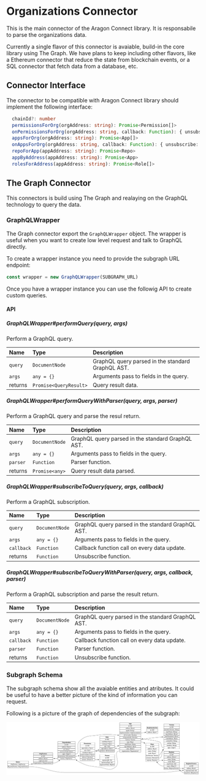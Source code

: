# Organizations Connector

This is the main connector of the Aragon Connect library. It is responsabile to parse the organizations data.

Currently a single flavor of this connector is avaiable, build-in the core library using The Graph. We have plans to keep including other flavors, like a Ethereum connector that reduce the state from blockchain events, or a SQL connector that fetch data from a database, etc.

## Connector Interface

The connector to be compatible with Aragon Connect library should implement the following interface:

```typescript
  chainId?: number
  permissionsForOrg(orgAddress: string): Promise<Permission[]>
  onPermissionsForOrg(orgAddress: string, callback: Function): { unsubscribe: Function }
  appsForOrg(orgAddress: string): Promise<App[]>
  onAppsForOrg(orgAddress: string, callback: Function): { unsubscribe: Function }
  repoForApp(appAddress: string): Promise<Repo>
  appByAddress(appAddress: string): Promise<App>
  rolesForAddress(appAddress: string): Promise<Role[]>
```

## The Graph Connector

This connectors is build using The Graph and realaying on the GraphQL technology to query the data.

### GraphQLWrapper

The Graph connector export the `GraphQLWrapper` object. The wrapper is useful when you want to create low level request and talk to GraphQL directly.

To create a wrapper instance you need to provide the subgraph URL endpoint:

```javascript
const wrapper = new GraphQLWrapper(SUBGRAPH_URL)
```

Once you have a wrapper instance you can use the followig API to create custom queries.

#### API

##### GraphQLWrapper\#performQuery\(query, args\)

Perform a GraphQL query.

| Name    | Type                   | Description                                       |
| :------ | :--------------------- | :------------------------------------------------ |
| `query` | `DocumentNode`         | GraphQL query parsed in the standard GraphQL AST. |
| `args`  | `any = {}`             | Arguments pass to fields in the query.            |
| returns | `Promise<QueryResult>` | Query result data.                                |

##### GraphQLWrapper\#performQueryWithParser\(query, args, parser\)

Perform a GraphQL query and parse the resul return.

| Name     | Type           | Description                                       |
| :------- | :------------- | :------------------------------------------------ |
| `query`  | `DocumentNode` | GraphQL query parsed in the standard GraphQL AST. |
| `args`   | `any = {}`     | Arguments pass to fields in the query.            |
| `parser` | `Function`     | Parser function.                                  |
| returns  | `Promise<any>` | Query result data parsed.                         |

##### GraphQLWrapper\#subscribeToQuery\(query, args, callback\)

Perform a GraphQL subscription.

| Name       | Type           | Description                                       |
| :--------- | :------------- | :------------------------------------------------ |
| `query`    | `DocumentNode` | GraphQL query parsed in the standard GraphQL AST. |
| `args`     | `any = {}`     | Arguments pass to fields in the query.            |
| `callback` | `Function`     | Callback function call on every data update.      |
| returns    | `Function`     | Unsubscribe function.                             |

##### GraphQLWrapper\#subscribeToQueryWithParser\(query, args, callback, parser\)

Perform a GraphQL subscription and parse the result return.

| Name       | Type           | Description                                       |
| :--------- | :------------- | :------------------------------------------------ |
| `query`    | `DocumentNode` | GraphQL query parsed in the standard GraphQL AST. |
| `args`     | `any = {}`     | Arguments pass to fields in the query.            |
| `callback` | `Function`     | Callback function call on every data update.      |
| `parser`   | `Function`     | Parser function.                                  |
| returns    | `Function`     | Unsubscribe function.                             |

### Subgraph Schema

The subgraph schema show all the avaiable entities and atributes. It could be useful to have a better picture of the kind of information you can request.

Following is a picture of the graph of dependencies of the subgraph:

![](../assets/org-schema.png)
